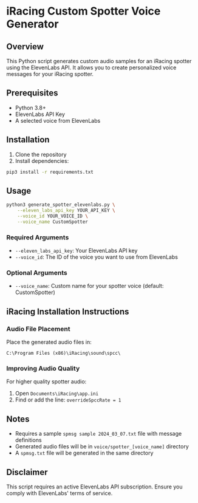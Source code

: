# iRacing Custom Spotter Voice Generator

## Overview
This Python script generates custom audio samples for an iRacing spotter using the ElevenLabs API. It allows you to create personalized voice messages for your iRacing spotter.

## Prerequisites
- Python 3.8+
- ElevenLabs API Key
- A selected voice from ElevenLabs

## Installation
1. Clone the repository
2. Install dependencies:
```bash
pip3 install -r requirements.txt
```

## Usage
```bash
python3 generate_spotter_elevenlabs.py \
    --eleven_labs_api_key YOUR_API_KEY \
    --voice_id YOUR_VOICE_ID \
    --voice_name CustomSpotter
```

### Required Arguments
- `--eleven_labs_api_key`: Your ElevenLabs API key
- `--voice_id`: The ID of the voice you want to use from ElevenLabs

### Optional Arguments
- `--voice_name`: Custom name for your spotter voice (default: CustomSpotter)

## iRacing Installation Instructions

### Audio File Placement
Place the generated audio files in:
```
C:\Program Files (x86)\iRacing\sound\spcc\
```

### Improving Audio Quality
For higher quality spotter audio:
1. Open `Documents\iRacing\app.ini`
2. Find or add the line: `overrideSpccRate = 1`

## Notes
- Requires a sample `spmsg sample 2024_03_07.txt` file with message definitions
- Generated audio files will be in `voice/spotter_[voice_name]` directory
- A `spmsg.txt` file will be generated in the same directory

## Disclaimer
This script requires an active ElevenLabs API subscription. Ensure you comply with ElevenLabs' terms of service.
